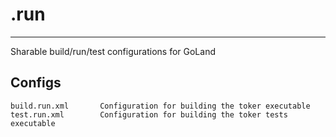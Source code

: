 # .run

---
Sharable build/run/test configurations for GoLand

## Configs
```
build.run.xml       Configuration for building the toker executable
test.run.xml        Configuration for building the toker tests executable
```           